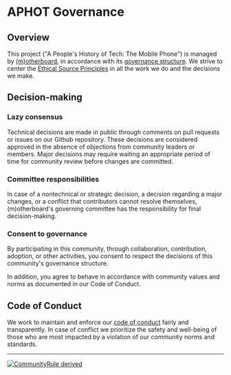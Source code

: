 # APHOT Governance

## Overview

This project ("A People's History of Tech: The Mobile Phone") is managed by [(m)otherboard](https://m.otherboard.org), in accordance with its [governance structure](https://m.otherboard.org/governance/). We strive to center the [Ethical Source Principles](https://ethicalsource.dev/principles/) in all the work we do and the decisions we make.

## Decision-making

### Lazy consensus
Technical decisions are made in public through comments on pull requests or issues on our Github repository. These decisions are considered approved in the absence of objections from community leaders or members. Major decisions may require waiting an appropriate period of time for community review before changes are committed.

### Committee responsibilities
In case of a nontechnical or strategic decision, a decision regarding a major changes, or a conflict that contributors cannot resolve themselves, (m)otherboard's governing committee has the responsibility for final decision-making.

### Consent to governance
By participating in this community, through collaboration, contribution, adoption, or other activities, you consent to respect the decisions of this community's governance structure.

In addition, you agree to behave in accordance with community values and norms as documented in our Code of Conduct.

## Code of Conduct
We work to maintain and enforce our [code of conduct](https://github.com/m-otherboard/aphot-mobile-phone/blob/main/CODE_OF_CONDUCT.md) fairly and transparently. In case of conflict we prioritize the safety and well-being of those who are most impacted by a violation of our community norms and standards.

---

[![CommunityRule derived](https://communityrule.info/assets/CommunityRule-derived-000000.svg)](https://communityrule.info)

